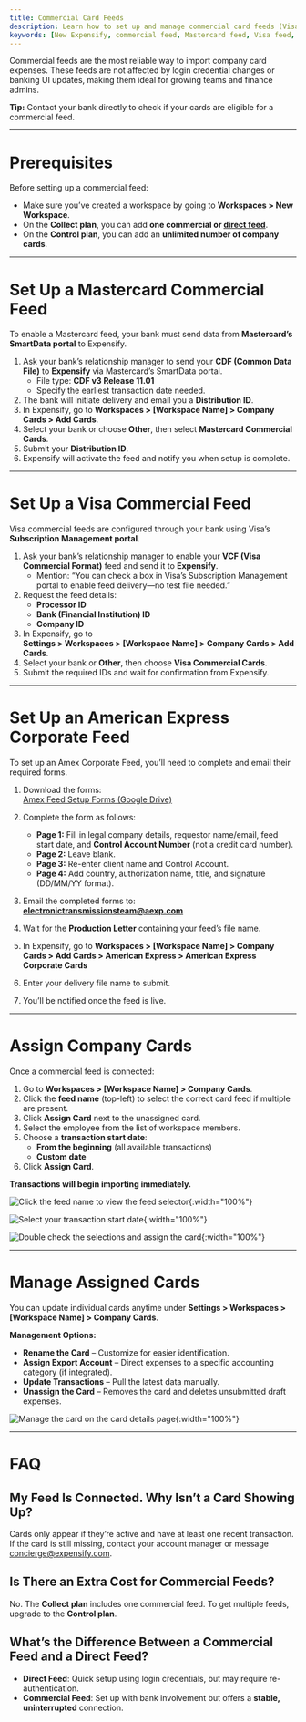 ```yaml
---
title: Commercial Card Feeds
description: Learn how to set up and manage commercial card feeds (Visa, Mastercard, Amex) in Expensify.
keywords: [New Expensify, commercial feed, Mastercard feed, Visa feed, Amex feed, company cards, corporate cards, CDF, VCF, control account]
---
```


Commercial feeds are the most reliable way to import company card expenses. These feeds are not affected by login credential changes or banking UI updates, making them ideal for growing teams and finance admins.

**Tip:** Contact your bank directly to check if your cards are eligible for a commercial feed.

---

# Prerequisites

Before setting up a commercial feed:

- Make sure you’ve created a workspace by going to **Workspaces > New Workspace**.
- On the **Collect plan**, you can add **one commercial or [direct feed](https://help.expensify.com/articles/new-expensify/connect-credit-cards/Direct-feeds)**.
- On the **Control plan**, you can add an **unlimited number of company cards**.

---

# Set Up a Mastercard Commercial Feed

To enable a Mastercard feed, your bank must send data from **Mastercard’s SmartData portal** to Expensify.

1. Ask your bank’s relationship manager to send your **CDF (Common Data File)** to **Expensify** via Mastercard’s SmartData portal.
   - File type: **CDF v3 Release 11.01**
   - Specify the earliest transaction date needed.
2. The bank will initiate delivery and email you a **Distribution ID**.
3. In Expensify, go to  **Workspaces > [Workspace Name] > Company Cards > Add Cards**.
4. Select your bank or choose **Other**, then select **Mastercard Commercial Cards**.
5. Submit your **Distribution ID**.
6. Expensify will activate the feed and notify you when setup is complete.

---


# Set Up a Visa Commercial Feed

Visa commercial feeds are configured through your bank using Visa’s **Subscription Management portal**.

1. Ask your bank’s relationship manager to enable your **VCF (Visa Commercial Format)** feed and send it to **Expensify**.
   - Mention: “You can check a box in Visa’s Subscription Management portal to enable feed delivery—no test file needed.”
2. Request the feed details:
   - **Processor ID**
   - **Bank (Financial Institution) ID**
   - **Company ID**
3. In Expensify, go to  
   **Settings > Workspaces > [Workspace Name] > Company Cards > Add Cards**.
4. Select your bank or **Other**, then choose **Visa Commercial Cards**.
5. Submit the required IDs and wait for confirmation from Expensify.

---

# Set Up an American Express Corporate Feed

To set up an Amex Corporate Feed, you’ll need to complete and email their required forms.

1. Download the forms:  
   [Amex Feed Setup Forms (Google Drive)](https://drive.google.com/file/d/1zqDA_MCk06jk_fWjzx2y0r4gOyAMqKJe/view?usp=sharing)
2. Complete the form as follows:
   - **Page 1:** Fill in legal company details, requestor name/email, feed start date, and **Control Account Number** (not a credit card number).
   - **Page 2:** Leave blank.
   - **Page 3:** Re-enter client name and Control Account.
   - **Page 4:** Add country, authorization name, title, and signature (DD/MM/YY format).

3. Email the completed forms to: **electronictransmissionsteam@aexp.com**
4. Wait for the **Production Letter** containing your feed’s file name.
5. In Expensify, go to **Workspaces > [Workspace Name] > Company Cards > Add Cards > American Express > American Express Corporate Cards**
6. Enter your delivery file name to submit.
7. You’ll be notified once the feed is live.

---

# Assign Company Cards

Once a commercial feed is connected:

1. Go to **Workspaces > [Workspace Name] > Company Cards**.
2. Click the **feed name** (top-left) to select the correct card feed if multiple are present.
3. Click **Assign Card** next to the unassigned card.
4. Select the employee from the list of workspace members.
5. Choose a **transaction start date**:
   - **From the beginning** (all available transactions)
   - **Custom date**
6. Click **Assign Card**.

**Transactions will begin importing immediately.**

![Click the feed name to view the feed selector]({{site.url}}/assets/images/commfeed/commfeed-01-updated.png){:width="100%"}
  
![Select your transaction start date]({{site.url}}/assets/images/commfeed/commfeed-05-updated.png){:width="100%"}

![Double check the selections and assign the card]({{site.url}}/assets/images/commfeed/commfeed-06-updated.png){:width="100%"}

---

# Manage Assigned Cards

You can update individual cards anytime under **Settings > Workspaces > [Workspace Name] > Company Cards**.

**Management Options:**

- **Rename the Card** – Customize for easier identification.
- **Assign Export Account** – Direct expenses to a specific accounting category (if integrated).
- **Update Transactions** – Pull the latest data manually.
- **Unassign the Card** – Removes the card and deletes unsubmitted draft expenses.

![Manage the card on the card details page]({{site.url}}/assets/images/commfeed/commfeed-07-updated.png){:width="100%"}

---

# FAQ

## My Feed Is Connected. Why Isn’t a Card Showing Up?

Cards only appear if they’re active and have at least one recent transaction. If the card is still missing, contact your account manager or message [concierge@expensify.com](mailto:concierge@expensify.com).

## Is There an Extra Cost for Commercial Feeds?

No. The **Collect plan** includes one commercial feed. To get multiple feeds, upgrade to the **Control plan**.

## What’s the Difference Between a Commercial Feed and a Direct Feed?

- **Direct Feed**: Quick setup using login credentials, but may require re-authentication.
- **Commercial Feed**: Set up with bank involvement but offers a **stable, uninterrupted** connection.

